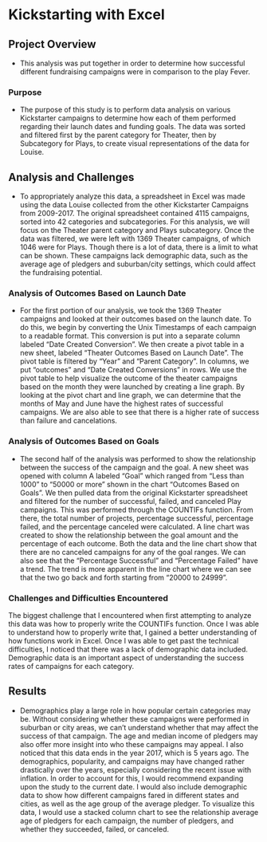 # Kickstarting with Excel

## Project Overview
- This analysis was put together in order to determine how successful different fundraising campaigns were in comparison to the play Fever. 

### Purpose
- The purpose of this study is to perform data analysis on various Kickstarter campaigns to determine how each of them performed regarding their launch dates and funding goals. The data was sorted and filtered first by the parent category for Theater, then by Subcategory for Plays, to create visual representations of the data for Louise.

## Analysis and Challenges
- To appropriately analyze this data, a spreadsheet in Excel was made using the data Louise collected from the other Kickstarter Campaigns from 2009-2017. The original spreadsheet contained 4115 campaigns, sorted into 42 categories and subcategories. For this analysis, we will focus on the Theater parent category and Plays subcategory. Once the data was filtered, we were left with 1369 Theater campaigns, of which 1046 were for Plays. Though there is a lot of data, there is a limit to what can be shown. These campaigns lack demographic data, such as the average age of pledgers and suburban/city settings, which could affect the fundraising potential. 

### Analysis of Outcomes Based on Launch Date
- For the first portion of our analysis, we took the 1369 Theater campaigns and looked at their outcomes based on the launch date. To do this, we begin by converting the Unix Timestamps of each campaign to a readable format. This conversion is put into a separate column labeled “Date Created Conversion”. We then create a pivot table in a new sheet, labeled “Theater Outcomes Based on Launch Date”. The pivot table is filtered by “Year” and “Parent Category”. In columns, we put “outcomes” and “Date Created Conversions” in rows. We use the pivot table to help visualize the outcome of the theater campaigns based on the month they were launched by creating a line graph. By looking at the pivot chart and line graph, we can determine that the months of May and June have the highest rates of successful campaigns. We are also able to see that there is a higher rate of success than failure and cancelations. 

### Analysis of Outcomes Based on Goals
- The second half of the analysis was performed to show the relationship between the success of the campaign and the goal. A new sheet was opened with column A labeled “Goal” which ranged from “Less than 1000” to “50000 or more” shown in the chart “Outcomes Based on Goals”. We then pulled data from the original Kickstarter spreadsheet and filtered for the number of successful, failed, and canceled Play campaigns. This was performed through the COUNTIFs function. From there, the total number of projects, percentage successful, percentage failed, and the percentage canceled were calculated. A line chart was created to show the relationship between the goal amount and the percentage of each outcome. Both the data and the line chart show that there are no canceled campaigns for any of the goal ranges. We can also see that the “Percentage Successful” and “Percentage Failed” have a trend. The trend is more apparent in the line chart where we can see that the two go back and forth starting from “20000 to 24999”.

### Challenges and Difficulties Encountered
The biggest challenge that I encountered when first attempting to analyze this data was how to properly write the COUNTIFs function. Once I was able to understand how to properly write that, I gained a better understanding of how functions work in Excel. Once I was able to get past the technical difficulties, I noticed that there was a lack of demographic data included. Demographic data is an important aspect of understanding the success rates of campaigns for each category. 

## Results
- Demographics play a large role in how popular certain categories may be. Without considering whether these campaigns were performed in suburban or city areas, we can’t understand whether that may affect the success of that campaign. The age and median income of pledgers may also offer more insight into who these campaigns may appeal. I also noticed that this data ends in the year 2017, which is 5 years ago. The demographics, popularity, and campaigns may have changed rather drastically over the years, especially considering the recent issue with inflation. In order to account for this, I would recommend expanding upon the study to the current date. I would also include demographic data to show how different campaigns fared in different states and cities, as well as the age group of the average pledger. To visualize this data, I would use a stacked column chart to see the relationship average age of pledgers for each campaign, the number of pledgers, and whether they succeeded, failed, or canceled. 
